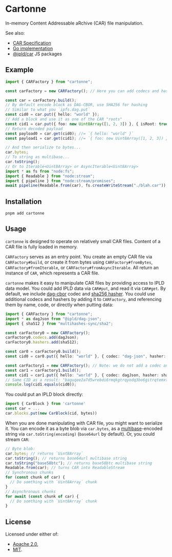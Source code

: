 # Cartonne

In-memory Content Addressable aRchive (CAR) file manipulation.

See also:

- [CAR Specification](https://ipld.io/specs/transport/car/)
- [Go implementation](https://github.com/ipld/go-car)
- [@ipld/car](https://github.com/ipld/js-car) JS packages

## Example

```ts
import { CARFactory } from "cartonne";

const carFactory = new CARFactory(); // Here you can add codecs and hashers

const car = carFactory.build();
// By default encode block as DAG-CBOR, use SHA256 for hashing
// Similar to what you `ipfs.dag.put`
const cid0 = car.put({ hello: "world" });
// Add a block and use it as one of the CAR "roots"
const cid1 = car.put({ foo: new Uint8Array([1, 2, 3]) }, { isRoot: true });
// Return decoded payload
const payload0 = car.get(cid0); //= `{ hello: "world" }`
const payload1 = car.get(cid1); //= `{ foo: new Uint8Array([1, 2, 3]) }`

// And then serialize to bytes...
car.bytes;
// To string as multibase...
car.toString();
// Or to Iterable<Uint8Array> or AsyncIterable<Uint8Array>
import * as fs from "node:fs";
import { Readable } from "node:stream";
import { pipeline } from "node:stream/promises";
await pipeline(Readable.from(car), fs.createWriteStream("./blah.car"));
```

## Installation

```shell
pnpm add cartonne
```

## Usage

`cartonne` is designed to operate on relatively small CAR files.
Content of a CAR file is fully loaded in memory.

`CARFactory` serves as an entry point. You create an empty CAR file via `CARFactory#build`,
or create it from bytes using `CARFactory#fromBytes`, `CARFactory#fromIterable`, or `CARFactory#fromAsyncIterable`.
All return an instance of `CAR`, which represents a CAR file.

`cartonne` makes it easy to manipulate CAR files by providing access to IPLD data model. You could add IPLD data via
`CAR#put`, and read it via `CAR#get`. By default, we include [dag-cbor](https://ipld.io/specs/codecs/dag-cbor/spec/) codec and [sha256 hasher](https://github.com/multiformats/js-multiformats#multihash-hashers).
You could use additional codecs and hashers by adding it to `CARFactory`, and referencing them by name, code, or directly
when putting data:

```ts
import { CARFactory } from "cartonne";
import * as dagJson from "@ipld/dag-json";
import { sha512 } from "multihashes-sync/sha2";

const carFactory0 = new CARFactory();
carFactory0.codecs.add(dagJson);
carFactory0.hashers.add(sha512);

const car0 = carFactory0.build();
const cid0 = car0.put({ hello: "world" }, { codec: "dag-json", hasher: "sha2-512" });

const carFactory1 = new CARFactory(); // Note: we do not add a codec and a hasher to CARFactory, we use them directly here
const car1 = carFactory1.build();
const cid1 = car1.put({ hello: "world" }, { codec: dagJson, hasher: sha512 });
// Same CID as a result: "baguqee2a7d5wrebdi6rmqkgtrqyodq3bo6gitrqtemxtliymakwswbazbu7ai763747ljp7ycqfv7aqx4xlgiugcx62quo2te45pcgjbg4qjsvq"
console.log(cid1.equals(cid0));
```

You could put an IPLD block directly:

```ts
import { CarBlock } from 'cartonne'
const car = ...
car.blocks.put(new CarBlock(cid, bytes))
```

When you are done manipulating with CAR file, you might want to serialize it. You can encode it as a byte blob via `car.bytes`,
as a [multibase](https://github.com/multiformats/multibase)-encoded string via `car.toString(encoding)` (`base64url` by default). Or, you could stream `CAR`:

```ts
// Byte blob:
car.bytes; // returns `Uint8Array`
car.toString(); // returns base64url multibase string
car.toString("base58btc"); // returns base58btc multibase string
Readable.from(car); // turns CAR into ReadableStream
// Synchronous chunks
for (const chunk of car) {
  // Do somthing with `Uint8Array` chunk
}
// Asynchronous chunks
for await (const chunk of car) {
  // Do somthing with `Uint8Array` chunk
}
```

## License

Licensed under either of:

- [Apache 2.0](https://opensource.org/licenses/Apache-2.0),
- [MIT](http://opensource.org/licenses/MIT).

